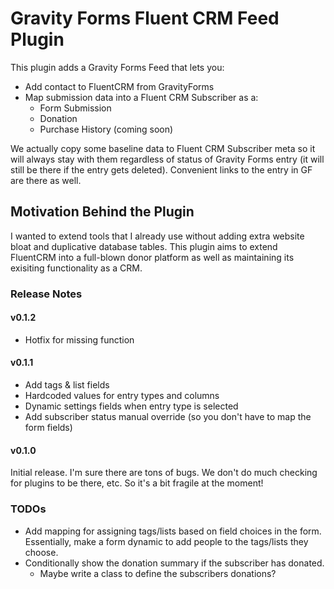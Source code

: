 # Gravity Forms Fluent CRM Feed Plugin

This plugin adds a Gravity Forms Feed that lets you: 

- Add contact to FluentCRM from GravityForms
- Map submission data into a Fluent CRM Subscriber as a:
    - Form Submission
    - Donation
    - Purchase History (coming soon)

We actually copy some baseline data to Fluent CRM Subscriber meta so it will always stay with them regardless of status of Gravity Forms entry (it will still be there if the entry gets deleted). Convenient links to the entry in GF are there as well.

## Motivation Behind the Plugin
I wanted to extend tools that I already use without adding extra website bloat and duplicative database tables. This plugin aims to extend FluentCRM into a full-blown donor platform as well as maintaining its exisiting functionality as a CRM.

### Release Notes
#### v0.1.2
- Hotfix for missing function
#### v0.1.1
- Add tags & list fields
- Hardcoded values for entry types and columns
- Dynamic settings fields when entry type is selected
- Add subscriber status manual override (so you don't have to map the form fields)
#### v0.1.0 
Initial release. I'm sure there are tons of bugs. We don't do much checking for plugins to be there, etc. So it's a bit fragile at the moment!


### TODOs
- Add mapping for assigning tags/lists based on field choices in the form. Essentially, make a form dynamic to add people to the tags/lists they choose.
- Conditionally show the donation summary if the subscriber has donated.
    - Maybe write a class to define the subscribers donations?